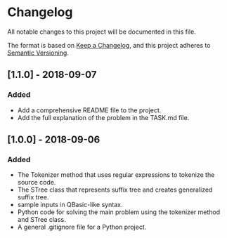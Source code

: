 # Changelog
All notable changes to this project will be documented in this file.

The format is based on [Keep a Changelog](https://keepachangelog.com/en/1.0.0/),
and this project adheres to [Semantic Versioning](https://semver.org/spec/v2.0.0.html).

## [1.1.0] - 2018-09-07
### Added
- Add a comprehensive README file to the project.
- Add the full explanation of the problem in the TASK.md file.

## [1.0.0] - 2018-09-06
### Added
- The Tokenizer method that uses regular expressions to tokenize the source code.
- The STree class that represents suffix tree and creates generalized suffix tree.
- sample inputs in QBasic-like syntax.
- Python code for solving the main problem using the tokenizer method and STree class.
- A general .gitignore file for a Python project.
